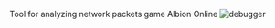 Tool for analyzing network packets game Albion Online
![debugger](https://github.com/user-attachments/assets/75a07545-7221-4de1-b3fa-e665ca51cdc3)
